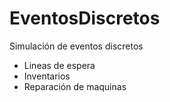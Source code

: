 # EventosDiscretos
Simulación de eventos discretos
  * Lineas de espera
  * Inventarios
  * Reparación de maquinas
